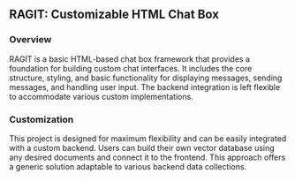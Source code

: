 ## RAGIT: Customizable HTML Chat Box

### Overview

RAGIT is a basic HTML-based chat box framework that provides a foundation for
building custom chat interfaces. It includes the core structure, styling, and
basic functionality for displaying messages, sending messages, and handling
user input. The backend integration is left flexible to accommodate various
custom implementations.

### Customization

This project is designed for maximum flexibility and can be easily integrated
with a custom backend. Users can build their own vector database using any
desired documents and connect it to the frontend. This approach offers a generic
solution adaptable to various backend data collections.
